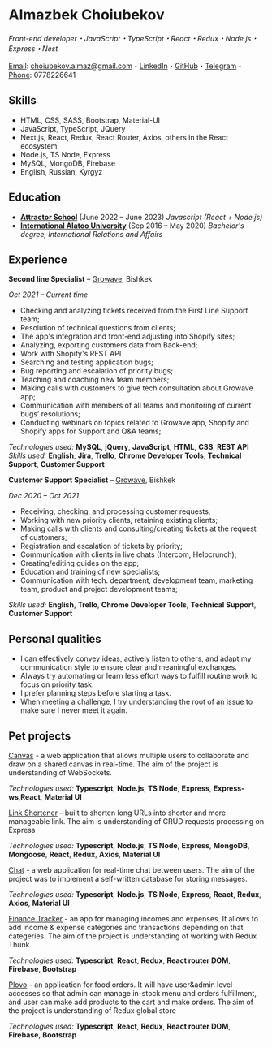 # Almazbek Choiubekov

_Front-end developer・JavaScript・TypeScript・React・Redux・Node.js・Express・Nest_

[Email](mailto:choiubekov.almaz@gmail.com): choiubekov.almaz@gmail.com・[LinkedIn](https://www.linkedin.com/in/almazbek-choiubekov-2a218a134/)・[GitHub](https://github.com/AlmazXX)・[Telegram](https://t.me/almaz924)・[Phone](tel:996778226641): 0778226641

## Skills

* HTML, CSS, SASS, Bootstrap, Material-UI
* JavaScript, TypeScript, JQuery
* Next.js, React, Redux, React Router, Axios, others in the React ecosystem
* Node.js, TS Node, Express
* MySQL, MongoDB, Firebase
* English, Russian, Kyrgyz

## Education

* [**Attractor School**](https://attractor-school.com/) (June 2022 – June 2023)
_Javascript (React + Node.js)_
* [**International Alatoo University**](http://alatoo.edu.kg/) (Sep 2016 – May 2020)
_Bachelor's degree, International Relations and Affairs_

## Experience

**Second line Specialist** – [Growave](https://www.growave.io/), Bishkek

_Oct 2021 – Current time_

* Checking and analyzing tickets received from the First Line Support team;
* Resolution of technical questions from clients;
* The app's integration and front-end adjusting into Shopify sites;
* Analyzing, exporting customers data from Back-end;
* Work with Shopify's REST API
* Searching and testing application bugs;
* Bug reporting and escalation of priority bugs;
* Teaching and coaching new team members;
* Making calls with customers to give tech consultation about Growave app;
* Communication with members of all teams and monitoring of current bugs’ resolutions;
* Conducting webinars on topics related to Growave app, Shopify and Shopify apps for Support and Q&A teams;

_Technologies used:_ **MySQL**, **jQuery**, **JavaScript**, **HTML**, **CSS**, **REST API**
_Skills used:_ **English**, **Jira**, **Trello**, **Chrome Developer Tools**, **Technical Support**, **Customer Support**

**Customer Support Specialist** – [Growave](https://www.growave.io/), Bishkek

_Dec 2020 – Oct 2021_

* Receiving, checking, and processing customer requests;
* Working with new priority clients, retaining existing clients;
* Making calls with clients and consulting/creating tickets at the request of customers;
* Registration and escalation of tickets by priority;
* Communication with clients in live chats (Intercom, Helpcrunch);
* Creating/editing guides on the app;
* Education and training of new specialists;
* Communication with tech. department, development team, marketing team, product and project development teams;

_Skills used:_ **English**, **Trello**, **Chrome Developer Tools**, **Technical Support**, **Customer Support**

## Personal qualities

* I can effectively convey ideas, actively listen to others, and adapt my communication style to ensure clear and meaningful exchanges.
* Always try automating or learn less effort ways to fulfill routine work to focus on priority task.
* I prefer planning steps before starting a task.
* When meeting a challenge, I try understanding the root of an issue to make sure I never meet it again.

## Pet projects

[Canvas](https://github.com/AlmazXX/Canvas) - a web application that allows multiple users to collaborate and draw on a shared canvas in real-time. The aim of the project is understanding of WebSockets.

_Technologies used:_ **Typescript**, **Node.js**, **TS Node**, **Express**, **Express-ws**,**React**, **Material UI** 

[Link Shortener](https://github.com/AlmazXX/Link-shortener) - built to shorten long URLs into shorter and more manageable link. The aim is understanding of CRUD requests processing on Express

_Technologies used:_ **Typescript**, **Node.js**, **TS Node**, **Express**, **MongoDB**, **Mongoose**, **React**, **Redux**, **Axios**, **Material UI**

[Chat](https://github.com/AlmazXX/Chat) - a web application for real-time chat between users. The aim of the project was to implement a self-written database for storing messages.

_Technologies used:_ **Typescript**, **Node.js**, **TS Node**, **Express**, **React**, **Redux**, **Axios**, **Material UI** 

[Finance Tracker](https://almazxx.github.io/finance-tracker/) - an app for managing incomes and expenses. It allows to add income & expense categories and transactions depending on that categeries. The aim of the project is understanding of working with Redux Thunk

_Technologies used:_ **Typescript**, **React**, **Redux**, **React router DOM**, **Firebase**, **Bootstrap**

[Plovo](https://almazxx.github.io/plovo/) - an application for food orders. It will have user&admin level accesses so that admin can manage in-stock menu and orders fulfillment, and user can make add products to the cart and make orders. The aim of the project is understanding of Redux global store

_Technologies used:_ **Typescript**, **React**, **Redux**, **React router DOM**, **Firebase**, **Bootstrap**
